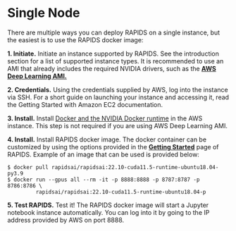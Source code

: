 # Single Node

There are multiple ways you can deploy RAPIDS on a single instance, but the easiest is to use the RAPIDS docker image:

**1. Initiate.** Initiate an instance supported by RAPIDS. See the introduction
section for a list of supported instance types. It is recommended to use an AMI
that already includes the required NVIDIA drivers, such as the **[AWS Deep Learning
AMI.](https://docs.aws.amazon.com/dlami/latest/devguide/what-is-dlami.html)**

**2. Credentials.** Using the credentials supplied by AWS, log into the instance
via SSH. For a short guide on launching your instance and accessing it, read the
Getting Started with Amazon EC2 documentation.

**3. Install.** Install [Docker and the NVIDIA Docker
runtime](https://docs.nvidia.com/datacenter/cloud-native/container-toolkit/install-guide.html)
in the AWS instance. This step is not required if you are using AWS Deep
Learning AMI.

**4. Install.** Install RAPIDS docker image. The docker container can be
customized by using the options provided in the **[Getting
Started](https://rapids.ai/start.html)** page of RAPIDS. Example of an image
that can be used is provided below:

```shell
$ docker pull rapidsai/rapidsai:22.10-cuda11.5-runtime-ubuntu18.04-py3.9
$ docker run --gpus all --rm -it -p 8888:8888 -p 8787:8787 -p 8786:8786 \
         rapidsai/rapidsai:22.10-cuda11.5-runtime-ubuntu18.04-p
```

**5. Test RAPIDS.** Test it! The RAPIDS docker image will start a Jupyter
notebook instance automatically. You can log into it by going to the IP address
provided by AWS on port 8888.
